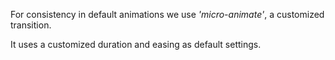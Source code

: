 For consistency in default animations we use *'micro-animate'*, a customized transition.

It uses a customized duration and easing as default settings.
